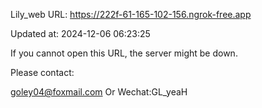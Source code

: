 Lily_web URL: https://222f-61-165-102-156.ngrok-free.app

Updated at: 2024-12-06 06:23:25

If you cannot open this URL, the server might be down.

Please contact: 

goley04@foxmail.com Or Wechat:GL_yeaH
